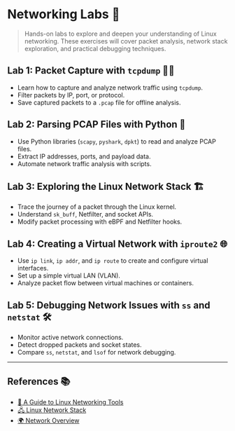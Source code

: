 # **Networking Labs 🚀**  

> Hands-on labs to explore and deepen your understanding of Linux networking. These exercises will cover packet analysis, network stack exploration, and practical debugging techniques.  

## **Lab 1: Packet Capture with `tcpdump` 🕵️‍♂️**  

- Learn how to capture and analyze network traffic using `tcpdump`.  
- Filter packets by IP, port, or protocol.  
- Save captured packets to a `.pcap` file for offline analysis.  

## **Lab 2: Parsing PCAP Files with Python 🐍**  

- Use Python libraries (`scapy`, `pyshark`, `dpkt`) to read and analyze PCAP files.  
- Extract IP addresses, ports, and payload data.  
- Automate network traffic analysis with scripts.  

## **Lab 3: Exploring the Linux Network Stack 🏗️**

- Trace the journey of a packet through the Linux kernel.  
- Understand `sk_buff`, Netfilter, and socket APIs.  
- Modify packet processing with eBPF and Netfilter hooks.  

## **Lab 4: Creating a Virtual Network with `iproute2` 🌐**

- Use `ip link`, `ip addr`, and `ip route` to create and configure virtual interfaces.  
- Set up a simple virtual LAN (VLAN).  
- Analyze packet flow between virtual machines or containers.  

## **Lab 5: Debugging Network Issues with `ss` and `netstat` 🛠️**

- Monitor active network connections.  
- Detect dropped packets and socket states.  
- Compare `ss`, `netstat`, and `lsof` for network debugging.  

---

## **References 📚**  

- [🔧 A Guide to Linux Networking Tools](https://righteous-guardian-68f.notion.site/A-Guide-to-Linux-Networking-Tools-1a1c0f5171ec80a4b620d38a05f74def?pvs=4)  
- [🖧 Linux Network Stack](https://righteous-guardian-68f.notion.site/Linux-Network-Stack-0716fdc36a9c4c47863321b3764e5d05?pvs=4)  
- [🌍 Network Overview](https://righteous-guardian-68f.notion.site/Network-3a8490624f904f919b3fa3432ce4b011?pvs=4)
